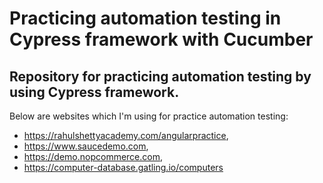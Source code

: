 # Practicing automation testing in Cypress framework with Cucumber

## Repository for practicing automation testing by using Cypress framework.
 Below are websites which I'm using for practice automation testing:

* https://rahulshettyacademy.com/angularpractice,
* https://www.saucedemo.com,
* https://demo.nopcommerce.com,
* https://computer-database.gatling.io/computers

